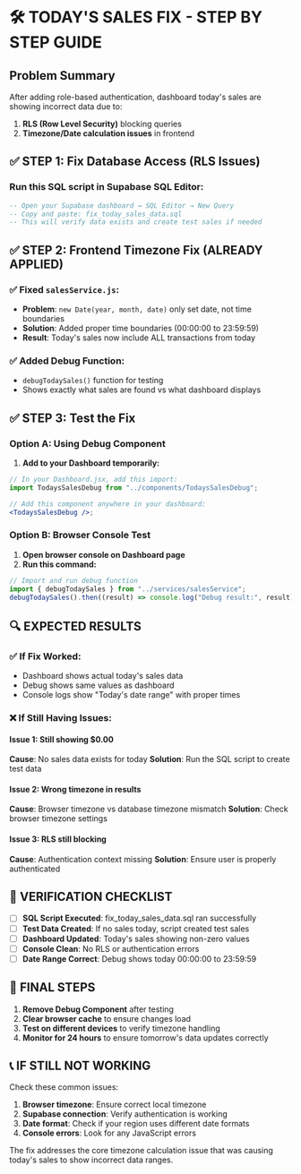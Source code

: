 # 🛠️ TODAY'S SALES FIX - STEP BY STEP GUIDE

## Problem Summary

After adding role-based authentication, dashboard today's sales are showing incorrect data due to:

1. **RLS (Row Level Security)** blocking queries
2. **Timezone/Date calculation issues** in frontend

## ✅ STEP 1: Fix Database Access (RLS Issues)

### Run this SQL script in Supabase SQL Editor:

```sql
-- Open your Supabase dashboard → SQL Editor → New Query
-- Copy and paste: fix_today_sales_data.sql
-- This will verify data exists and create test sales if needed
```

## ✅ STEP 2: Frontend Timezone Fix (ALREADY APPLIED)

### ✅ Fixed `salesService.js`:

- **Problem**: `new Date(year, month, date)` only set date, not time boundaries
- **Solution**: Added proper time boundaries (00:00:00 to 23:59:59)
- **Result**: Today's sales now include ALL transactions from today

### ✅ Added Debug Function:

- `debugTodaySales()` function for testing
- Shows exactly what sales are found vs what dashboard displays

## ✅ STEP 3: Test the Fix

### Option A: Using Debug Component

1. **Add to your Dashboard temporarily:**

```jsx
// In your Dashboard.jsx, add this import:
import TodaysSalesDebug from "../components/TodaysSalesDebug";

// Add this component anywhere in your dashboard:
<TodaysSalesDebug />;
```

### Option B: Browser Console Test

1. **Open browser console on Dashboard page**
2. **Run this command:**

```javascript
// Import and run debug function
import { debugTodaySales } from "../services/salesService";
debugTodaySales().then((result) => console.log("Debug result:", result));
```

## 🔍 EXPECTED RESULTS

### ✅ If Fix Worked:

- Dashboard shows actual today's sales data
- Debug shows same values as dashboard
- Console logs show "Today's date range" with proper times

### ❌ If Still Having Issues:

#### Issue 1: Still showing $0.00

**Cause**: No sales data exists for today
**Solution**: Run the SQL script to create test data

#### Issue 2: Wrong timezone in results

**Cause**: Browser timezone vs database timezone mismatch
**Solution**: Check browser timezone settings

#### Issue 3: RLS still blocking

**Cause**: Authentication context missing
**Solution**: Ensure user is properly authenticated

## 🎯 VERIFICATION CHECKLIST

- [ ] **SQL Script Executed**: fix_today_sales_data.sql ran successfully
- [ ] **Test Data Created**: If no sales today, script created test sales
- [ ] **Dashboard Updated**: Today's sales showing non-zero values
- [ ] **Console Clean**: No RLS or authentication errors
- [ ] **Date Range Correct**: Debug shows today 00:00:00 to 23:59:59

## 🚀 FINAL STEPS

1. **Remove Debug Component** after testing
2. **Clear browser cache** to ensure changes load
3. **Test on different devices** to verify timezone handling
4. **Monitor for 24 hours** to ensure tomorrow's data updates correctly

## 📞 IF STILL NOT WORKING

Check these common issues:

1. **Browser timezone**: Ensure correct local timezone
2. **Supabase connection**: Verify authentication is working
3. **Date format**: Check if your region uses different date formats
4. **Console errors**: Look for any JavaScript errors

The fix addresses the core timezone calculation issue that was causing today's sales to show incorrect data ranges.
